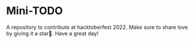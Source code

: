 # Mini-TODO
A repository to contribute at hacktoberfest 2022. Make sure to share love by giving it a star🌟. Have a great day!
